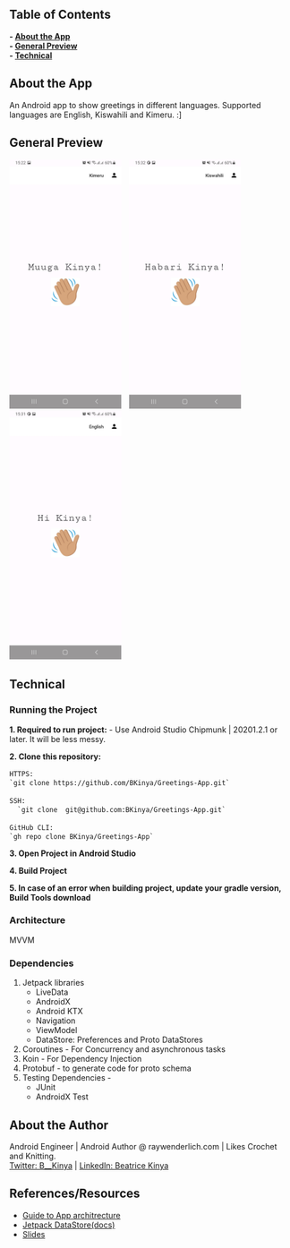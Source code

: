 ## Table  of Contents
**- [About the App](#about-the-app)**<br>
**- [General Preview](#general-preview)**<br>
**- [Technical](#technical)**<br>

## About the App
An Android app to show greetings in different languages. Supported languages are English, Kiswahili and Kimeru. :]

## General Preview
<img src="https://github.com/BKinya/Greetings-App/blob/master/img/Screenshot_20220602-152232_Greetings.jpg" width="200" alt="Greetings in Kimeru" class = "bordered">&emsp;<img src="https://github.com/BKinya/Greetings-App/blob/master/img/Screenshot_20220602-153204_Greetings.jpg" width="200" alt="Greetings in Kiswahili" class = "bordered">&emsp;<img src="https://github.com/BKinya/Greetings-App/blob/master/img/Screenshot_20220602-153155_Greetings.jpg" width="200" alt="Greetings in English" class = "bordered">



## Technical
### Running the Project
**1. Required to run project:**
      - Use Android Studio Chipmunk | 20201.2.1 or later. It will be less messy.
      
**2. Clone this repository:**
    
    HTTPS: 
    `git clone https://github.com/BKinya/Greetings-App.git`
    
    SSH: 
      `git clone  git@github.com:BKinya/Greetings-App.git`
      
    GitHub CLI:
    `gh repo clone BKinya/Greetings-App`
    
**3. Open Project in Android Studio**

**4. Build Project**

**5. In case of an error when building project, update your gradle version, Build Tools download**

### Architecture
MVVM
   
### Dependencies
1. Jetpack libraries 
	- LiveData
	- AndroidX
	- Android KTX
	- Navigation
	- ViewModel
	- DataStore: Preferences and Proto DataStores
2. Coroutines - For Concurrency and asynchronous tasks
3. Koin - For Dependency Injection
4. Protobuf - to generate code for proto schema
5. Testing Dependencies -
	- JUnit
	- AndroidX Test

## About the Author
Android Engineer | Android Author @ raywenderlich.com | Likes Crochet and Knitting. <br>
[Twitter: B__Kinya](https://twitter.com/B__Kinya) | [LinkedIn: Beatrice Kinya](www.linkedin.com/in/beatrice-kinya-93307514b)


## References/Resources
- [Guide to App architrecture](https://developer.android.com/topic/architecture)<br>
- [Jetpack DataStore(docs)](https://developer.android.com/topic/libraries/architecture/datastore)<br>
- [Slides](https://speakerdeck.com/bkinya/android-datastore)<br>
	
